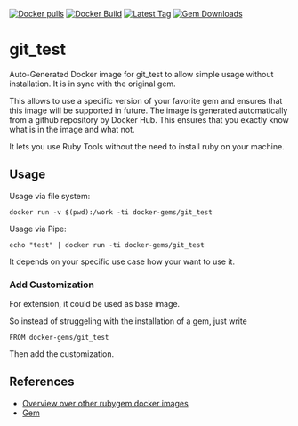 [![Docker pulls](https://img.shields.io/docker/pulls/rubygem/git_test.svg)](https://hub.docker.com/r/rubygem/git_test/)
[![Docker Build](https://img.shields.io/docker/automated/rubygem/git_test.svg)](https://hub.docker.com/r/rubygem/git_test/)
[![Latest Tag](https://img.shields.io/github/tag/docker-rubygem/git_test.svg)](https://hub.docker.com/r/rubygem/git_test/)
[![Gem Downloads](https://img.shields.io/gem/dt/git_test.svg)](https://rubygems.org/gems/git_test/)
# git_test

Auto-Generated Docker image for git_test to allow simple usage without installation.
It is in sync with the original gem.

This allows to use a specific version of your favorite gem and ensures that this image will be supported in future.
The image is generated automatically from a github repository by Docker Hub.
This ensures that you exactly know what is in the image and what not.

It lets you use Ruby Tools without the need to install ruby on your machine.

## Usage

Usage via file system:

`docker run -v $(pwd):/work -ti docker-gems/git_test`

Usage via Pipe:

`echo "test" | docker run -ti docker-gems/git_test`

It depends on your specific use case how your want to use it.

### Add Customization

For extension, it could be used as base image.

So instead of struggeling with the installation of a gem, just write

`FROM docker-gems/git_test`

Then add the customization.

## References

 - [Overview over other rubygem docker images](https://github.com/thinkbot/docker-rubygem)
 - [Gem](https://rubygems.org/gems/git_test/)
